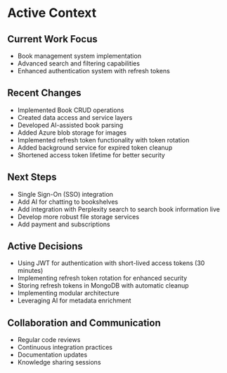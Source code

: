# Active Context

## Current Work Focus
- Book management system implementation
- Advanced search and filtering capabilities
- Enhanced authentication system with refresh tokens

## Recent Changes
- Implemented Book CRUD operations
- Created data access and service layers
- Developed AI-assisted book parsing
- Added Azure blob storage for images
- Implemented refresh token functionality with token rotation
- Added background service for expired token cleanup
- Shortened access token lifetime for better security

## Next Steps
- Single Sign-On (SSO) integration
- Add AI for chatting to bookshelves
- Add integration with Perplexity search to search book information live
- Develop more robust file storage services
- Add payment and subscriptions

## Active Decisions
- Using JWT for authentication with short-lived access tokens (30 minutes)
- Implementing refresh token rotation for enhanced security
- Storing refresh tokens in MongoDB with automatic cleanup
- Implementing modular architecture
- Leveraging AI for metadata enrichment

## Collaboration and Communication
- Regular code reviews
- Continuous integration practices
- Documentation updates
- Knowledge sharing sessions
